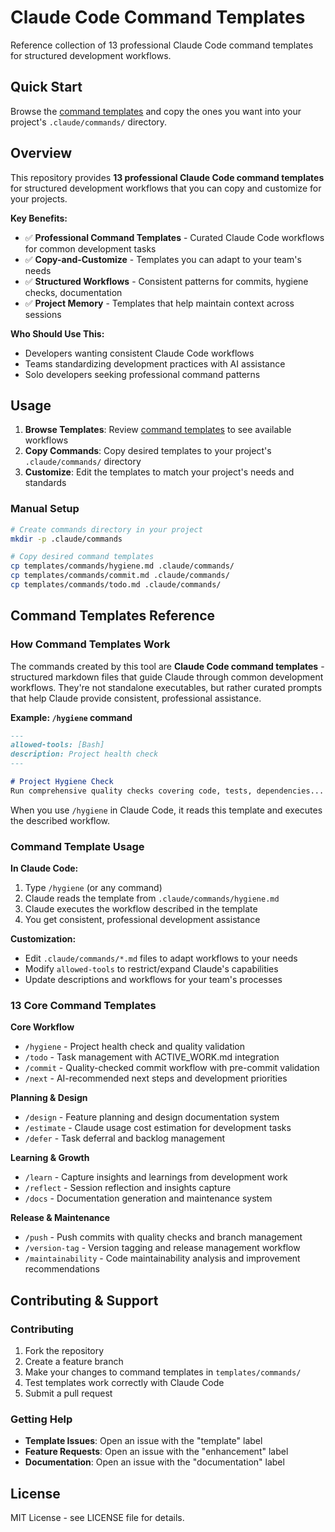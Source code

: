 # Claude Code Command Templates

Reference collection of 13 professional Claude Code command templates for structured development workflows.

## Quick Start

Browse the [command templates](templates/commands/) and copy the ones you want into your project's `.claude/commands/` directory.

## Overview

This repository provides **13 professional Claude Code command templates** for structured development workflows that you can copy and customize for your projects.

**Key Benefits:**
- ✅ **Professional Command Templates** - Curated Claude Code workflows for common development tasks
- ✅ **Copy-and-Customize** - Templates you can adapt to your team's needs
- ✅ **Structured Workflows** - Consistent patterns for commits, hygiene checks, documentation
- ✅ **Project Memory** - Templates that help maintain context across sessions

**Who Should Use This:**
- Developers wanting consistent Claude Code workflows
- Teams standardizing development practices with AI assistance
- Solo developers seeking professional command patterns

## Usage

1. **Browse Templates**: Review [command templates](templates/commands/) to see available workflows
2. **Copy Commands**: Copy desired templates to your project's `.claude/commands/` directory
3. **Customize**: Edit the templates to match your project's needs and standards

### Manual Setup
```bash
# Create commands directory in your project
mkdir -p .claude/commands

# Copy desired command templates
cp templates/commands/hygiene.md .claude/commands/
cp templates/commands/commit.md .claude/commands/
cp templates/commands/todo.md .claude/commands/
```

## Command Templates Reference

### How Command Templates Work

The commands created by this tool are **Claude Code command templates** - structured markdown files that guide Claude through common development workflows. They're not standalone executables, but rather curated prompts that help Claude provide consistent, professional assistance.

**Example: `/hygiene` command**
```markdown
---
allowed-tools: [Bash]  
description: Project health check
---

# Project Hygiene Check
Run comprehensive quality checks covering code, tests, dependencies...
```

When you use `/hygiene` in Claude Code, it reads this template and executes the described workflow.

### Command Template Usage

**In Claude Code:**
1. Type `/hygiene` (or any command)
2. Claude reads the template from `.claude/commands/hygiene.md`
3. Claude executes the workflow described in the template
4. You get consistent, professional development assistance

**Customization:**
- Edit `.claude/commands/*.md` files to adapt workflows to your needs
- Modify `allowed-tools` to restrict/expand Claude's capabilities
- Update descriptions and workflows for your team's processes

### 13 Core Command Templates

**Core Workflow**
- `/hygiene` - Project health check and quality validation
- `/todo` - Task management with ACTIVE_WORK.md integration
- `/commit` - Quality-checked commit workflow with pre-commit validation
- `/next` - AI-recommended next steps and development priorities

**Planning & Design**
- `/design` - Feature planning and design documentation system
- `/estimate` - Claude usage cost estimation for development tasks
- `/defer` - Task deferral and backlog management

**Learning & Growth**
- `/learn` - Capture insights and learnings from development work
- `/reflect` - Session reflection and insights capture
- `/docs` - Documentation generation and maintenance system

**Release & Maintenance**
- `/push` - Push commits with quality checks and branch management
- `/version-tag` - Version tagging and release management workflow
- `/maintainability` - Code maintainability analysis and improvement recommendations

## Contributing & Support

### Contributing
1. Fork the repository
2. Create a feature branch
3. Make your changes to command templates in `templates/commands/`
4. Test templates work correctly with Claude Code
5. Submit a pull request

### Getting Help
- **Template Issues**: Open an issue with the "template" label
- **Feature Requests**: Open an issue with the "enhancement" label
- **Documentation**: Open an issue with the "documentation" label

## License

MIT License - see LICENSE file for details.